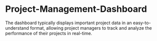# Project-Management-Dashboard
The dashboard typically displays important project data in an easy-to-understand format, allowing project managers to track and analyze the performance of their projects in real-time.
